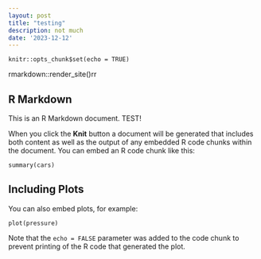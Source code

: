```yaml
---
layout: post
title: "testing"
description: not much
date: '2023-12-12'
---
```


```{r setup, include=FALSE}
knitr::opts_chunk$set(echo = TRUE)
```
rmarkdown::render_site()rr
## R Markdown

This is an R Markdown document. TEST!

When you click the **Knit** button a document will be generated that includes both content as well as the output of any embedded R code chunks within the document. You can embed an R code chunk like this:

```{r cars}
summary(cars)
```

## Including Plots

You can also embed plots, for example:

```{r pressure, echo=FALSE}
plot(pressure)
```

Note that the `echo = FALSE` parameter was added to the code chunk to prevent printing of the R code that generated the plot.
